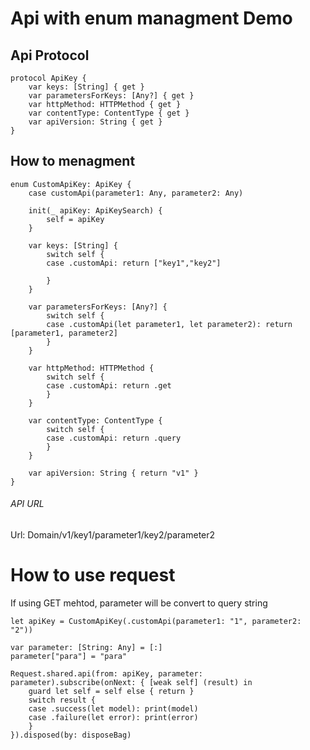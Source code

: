 # Api with enum managment Demo

## Api Protocol
```
protocol ApiKey {
    var keys: [String] { get }
    var parametersForKeys: [Any?] { get }
    var httpMethod: HTTPMethod { get }
    var contentType: ContentType { get }
    var apiVersion: String { get }
}
```

## How to menagment
```
enum CustomApiKey: ApiKey {
	case customApi(parameter1: Any, parameter2: Any)
    
    init(_ apiKey: ApiKeySearch) {
        self = apiKey
    }
    
    var keys: [String] {
        switch self {
        case .customApi: return ["key1","key2"]
            
        }
    }
    
    var parametersForKeys: [Any?] {
        switch self {
        case .customApi(let parameter1, let parameter2): return [parameter1, parameter2]
        }
    }
    
    var httpMethod: HTTPMethod {
        switch self {
        case .customApi: return .get
        }
    }
    
    var contentType: ContentType {
        switch self {
        case .customApi: return .query
        }
    }
    
    var apiVersion: String { return "v1" }
}
```

###### API URL
Url: Domain/v1/key1/parameter1/key2/parameter2



# How to use request

If using GET mehtod, parameter will be convert to query string

```
let apiKey = CustomApiKey(.customApi(parameter1: "1", parameter2: "2"))

var parameter: [String: Any] = [:]
parameter["para"] = "para"

Request.shared.api(from: apiKey, parameter: parameter).subscribe(onNext: { [weak self] (result) in
    guard let self = self else { return }
    switch result {
    case .success(let model): print(model)
    case .failure(let error): print(error)
    }
}).disposed(by: disposeBag)
```
